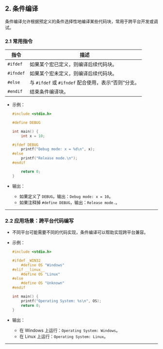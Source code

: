 ## **2. 条件编译**

条件编译允许根据预定义的条件选择性地编译某些代码块，常用于跨平台开发或调试。

### **2.1 常用指令**

| 指令       | 描述                                                                 |
|------------|----------------------------------------------------------------------|
| `#ifdef`   | 如果某个宏已定义，则编译后续代码块。                                 |
| `#ifndef`  | 如果某个宏未定义，则编译后续代码块。                                 |
| `#else`    | 与 `#ifdef` 或 `#ifndef` 配合使用，表示“否则”分支。                   |
| `#endif`   | 结束条件编译块。                                                     |

- 示例：

  ```c
  #include <stdio.h>

  #define DEBUG

  int main() {
      int x = 10;

  #ifdef DEBUG
      printf("Debug mode: x = %d\n", x);
  #else
      printf("Release mode.\n");
  #endif

      return 0;
  }
  ```

- 输出：
  - 如果定义了 `DEBUG`，输出：`Debug mode: x = 10`。
  - 如果注释掉 `#define DEBUG`，输出：`Release mode.`。

---

### **2.2 应用场景：跨平台代码编写**

- 不同平台可能需要不同的代码实现，条件编译可以帮助实现跨平台兼容。
- 示例：

  ```c
  #include <stdio.h>

  #ifdef _WIN32
      #define OS "Windows"
  #elif __linux__
      #define OS "Linux"
  #else
      #define OS "Unknown"
  #endif

  int main() {
      printf("Operating System: %s\n", OS);
      return 0;
  }
  ```

- 输出：
  - 在 Windows 上运行：`Operating System: Windows`。
  - 在 Linux 上运行：`Operating System: Linux`。

---